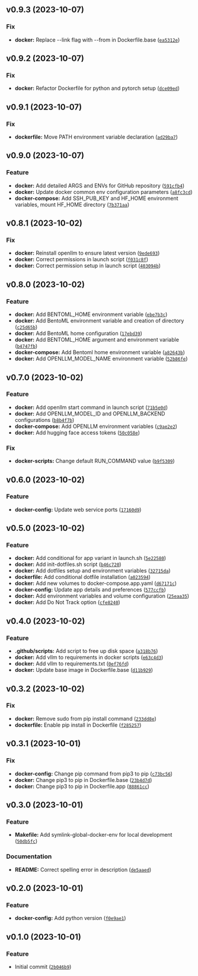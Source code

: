 <!--next-version-placeholder-->

## v0.9.3 (2023-10-07)

### Fix

* **docker:** Replace --link flag with --from in Dockerfile.base ([`ea5312e`](https://github.com/entelecheia/openllm-container/commit/ea5312e5bb35a4d43c6d4362d8890b2828015b51))

## v0.9.2 (2023-10-07)

### Fix

* **docker:** Refactor Dockerfile for python and pytorch setup ([`dce09ed`](https://github.com/entelecheia/openllm-container/commit/dce09ed4bfb002bbfa6636fef1ce856807682312))

## v0.9.1 (2023-10-07)

### Fix

* **dockerfile:** Move PATH environment variable declaration ([`ad29ba7`](https://github.com/entelecheia/openllm-container/commit/ad29ba72cd49402ebb8e0c83b33f09dad15ff80f))

## v0.9.0 (2023-10-07)

### Feature

* **docker:** Add detailed ARGS and ENVs for GitHub repository ([`591cfb4`](https://github.com/entelecheia/openllm-container/commit/591cfb492474f8f8b3eb957b83861013fcabe272))
* **docker:** Update docker common env configuration parameters ([`a8fc3cd`](https://github.com/entelecheia/openllm-container/commit/a8fc3cd99c114db1a185a5b57c8a1d0172b4af7f))
* **docker-compose:** Add SSH_PUB_KEY and HF_HOME environment variables, mount HF_HOME directory ([`7b371aa`](https://github.com/entelecheia/openllm-container/commit/7b371aa2c96f68e625e990641831a39337b5a89c))

## v0.8.1 (2023-10-02)

### Fix

* **docker:** Reinstall openllm to ensure latest version ([`9ede693`](https://github.com/entelecheia/openllm-container/commit/9ede693b209034351bec60e7137db30164f11215))
* **docker:** Correct permissions in launch script ([`f031c8f`](https://github.com/entelecheia/openllm-container/commit/f031c8fe39d3f86a2c35e3011e49c23f86f9c1cb))
* **docker:** Correct permission setup in launch script ([`403094b`](https://github.com/entelecheia/openllm-container/commit/403094be27e2e3e24fb086034bb094e7f8151aa2))

## v0.8.0 (2023-10-02)

### Feature

* **docker:** Add BENTOML_HOME environment variable ([`ebe7b3c`](https://github.com/entelecheia/openllm-container/commit/ebe7b3c45f273584a99ea4f9542ced88440047a5))
* **docker:** Add BentoML environment variable and creation of directory ([`c25d65b`](https://github.com/entelecheia/openllm-container/commit/c25d65be02db7995638775d47d63a631626a368a))
* **docker:** Add BentoML home configuration ([`17ebd39`](https://github.com/entelecheia/openllm-container/commit/17ebd397f61844800dc5ae0890280c75b8226b36))
* **docker:** Add BENTOML_HOME argument and environment variable ([`b4747fb`](https://github.com/entelecheia/openllm-container/commit/b4747fb1905efe9fa85454c0fc0bebdff74e49cb))
* **docker-compose:** Add Bentoml home environment variable ([`a82643b`](https://github.com/entelecheia/openllm-container/commit/a82643b553869d08cafbb0b5c204b35b7422d0bc))
* **docker:** Add OPENLLM_MODEL_NAME environment variable ([`52b86fe`](https://github.com/entelecheia/openllm-container/commit/52b86fecd66da88cbbcf332b7e9419ac648c5363))

## v0.7.0 (2023-10-02)

### Feature

* **docker:** Add openllm start command in launch script ([`71b5e0d`](https://github.com/entelecheia/openllm-container/commit/71b5e0dad2a919f3ed0c57333df0e649c5c9aca4))
* **docker:** Add OPENLLM_MODEL_ID and OPENLLM_BACKEND configurations ([`b8b4f7b`](https://github.com/entelecheia/openllm-container/commit/b8b4f7bda5b806711ee9f1979466654c15fb6a79))
* **docker-compose:** Add OPENLLM environment variables ([`c9ae2e2`](https://github.com/entelecheia/openllm-container/commit/c9ae2e26b1393a50dcafd05c4411213a55a77bfa))
* **docker:** Add hugging face access tokens ([`50c058e`](https://github.com/entelecheia/openllm-container/commit/50c058e308568eb86c51df6a5b7b00284624d263))

### Fix

* **docker-scripts:** Change default RUN_COMMAND value ([`b9f5309`](https://github.com/entelecheia/openllm-container/commit/b9f53096c873023ec531688dd4c451ea658c191b))

## v0.6.0 (2023-10-02)

### Feature

* **docker-config:** Update web service ports ([`17160d9`](https://github.com/entelecheia/openllm-container/commit/17160d9ae421ad85ab85c259a47b5b89e9ab1618))

## v0.5.0 (2023-10-02)

### Feature

* **docker:** Add conditional for app variant in launch.sh ([`5e22580`](https://github.com/entelecheia/openllm-container/commit/5e22580742601b77b41aa4888986c88091f13ce3))
* **docker:** Add init-dotfiles.sh script ([`b46c720`](https://github.com/entelecheia/openllm-container/commit/b46c720b9af973df3db5f98c51c53b6a7e063bc7))
* **docker:** Add dotfiles setup and environment variables ([`32715da`](https://github.com/entelecheia/openllm-container/commit/32715da91fe0776f908148fcd796672020306718))
* **dockerfile:** Add conditional dotfile installation ([`a023594`](https://github.com/entelecheia/openllm-container/commit/a023594ffc4597eb507c1786944eb0792674a95f))
* **docker:** Add new volumes to docker-compose.app.yaml ([`d67171c`](https://github.com/entelecheia/openllm-container/commit/d67171c2ac4535555234a8d178673914cbe6477b))
* **docker-config:** Update app details and preferences ([`577ccfb`](https://github.com/entelecheia/openllm-container/commit/577ccfb97063cb0d3328f4f752a0db2a5a258099))
* **docker:** Add environment variables and volume configuration ([`25eaa35`](https://github.com/entelecheia/openllm-container/commit/25eaa35629850536b66d7a333942f5b2a543c8db))
* **docker:** Add Do Not Track option ([`cfe8240`](https://github.com/entelecheia/openllm-container/commit/cfe8240543292b809219bb9634ff2aa330cf82bd))

## v0.4.0 (2023-10-02)

### Feature

* **.github/scripts:** Add script to free up disk space ([`a318b76`](https://github.com/entelecheia/openllm-container/commit/a318b76f1b364de9400ddee77582b33382647a7c))
* **docker:** Add vllm to requirements in docker scripts ([`e63c4d3`](https://github.com/entelecheia/openllm-container/commit/e63c4d395c35be16bbbe543aacea50b35a961e18))
* **docker:** Add vllm to requirements.txt ([`0ef76fd`](https://github.com/entelecheia/openllm-container/commit/0ef76fd53e2ef7e061113222d85829f375b07967))
* **docker:** Update base image in Dockerfile.base ([`d11b929`](https://github.com/entelecheia/openllm-container/commit/d11b929a7d57cdd9ac94ca51a620c6066c8d6a5b))

## v0.3.2 (2023-10-02)

### Fix

* **docker:** Remove sudo from pip install command ([`233dd8e`](https://github.com/entelecheia/openllm-container/commit/233dd8edead6faf426003c3406fabe836f080b24))
* **dockerfile:** Enable pip install in Dockerfile ([`f285257`](https://github.com/entelecheia/openllm-container/commit/f2852576c3972e87c3d61582a34b062bd38b83bf))

## v0.3.1 (2023-10-01)

### Fix

* **docker-config:** Change pip command from pip3 to pip ([`c73bc56`](https://github.com/entelecheia/openllm-container/commit/c73bc56fac88bfbce7cbf7cd9ca415fde2a2ee3a))
* **docker:** Change pip3 to pip in Dockerfile.base ([`23b4d7d`](https://github.com/entelecheia/openllm-container/commit/23b4d7d526db2cd38c574d4c6f01a18a93ec5005))
* **docker:** Change pip3 to pip in Dockerfile.app ([`88861cc`](https://github.com/entelecheia/openllm-container/commit/88861cc0aa71a495b01e01b5ceb642d9bcfaf561))

## v0.3.0 (2023-10-01)

### Feature

* **Makefile:** Add symlink-global-docker-env for local development ([`50db5fc`](https://github.com/entelecheia/openllm-container/commit/50db5fce5e176dcd4e39e3ded2c2530c93517ce7))

### Documentation

* **README:** Correct spelling error in description ([`de5aaed`](https://github.com/entelecheia/openllm-container/commit/de5aaed80faf47f9908ad77d53399364ec6ec505))

## v0.2.0 (2023-10-01)

### Feature

* **docker-config:** Add python version ([`f0e9ae1`](https://github.com/entelecheia/openllm-container/commit/f0e9ae119547ca7f94090d555716f372bfc11442))

## v0.1.0 (2023-10-01)

### Feature

* Initial commit ([`2b046b9`](https://github.com/entelecheia/openllm-container/commit/2b046b982bd8cd616f24e313d837975d66467d32))
